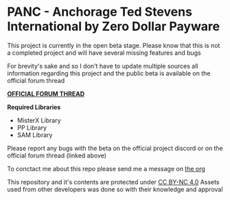 # PANC - Anchorage Ted Stevens International by Zero Dollar Payware

This project is currently in the open beta stage. Please know that this is not a completed project and will have several missing features and bugs

For brevity's sake and so I don't have to update multiple sources all information regarding this project and the public beta is available on the official forum thread

**[OFFICIAL FORUM THREAD](---pending---)**

**Required Libraries**
* MisterX Library
* PP Library
* SAM Library

Please report any bugs with the beta on the official project discord or on the official forum thread (linked above)

To conctact me about this repo please send me a message on [the org](https://forums.x-plane.org/index.php?/profile/534962-stablesystem/)

This repository and it's contents are protected under [CC BY-NC 4.0](https://creativecommons.org/licenses/by-nc/4.0/)
Assets used from other developers was done so with their knowledge and approval

